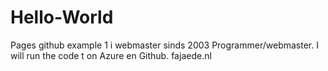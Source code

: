 # Hello-World
Pages github example 1
i webmaster sinds 2003 Programmer/webmaster.
I will run the code t on Azure en Github.
fajaede.nl

